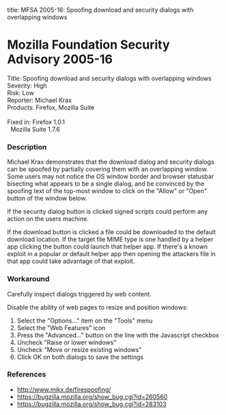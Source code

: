 title: MFSA 2005-16: Spoofing download and security dialogs with overlapping windows

<h1>Mozilla Foundation Security Advisory 2005-16</h1>

<p><span class="label">Title:</span>      Spoofing download and security dialogs with overlapping windows<br/>
<span class="label">Severity:</span>   High<br/>
<span class="label">Risk:</span>       Low<br/>
<span class="label">Reporter:</span>   Michael Krax<br/>
<span class="label">Products:</span>   Firefox, Mozilla Suite<br/>
<br/>
<span class="label">Fixed in:</span>   Firefox 1.0.1<br/>
<span class="label">&#160;</span>      Mozilla Suite 1.7.6</p>

<h3>Description</h3>

<p>Michael Krax demonstrates that the download dialog and security dialogs
can be spoofed by partially covering them with an overlapping window.
Some users may not notice the OS window border and browser statusbar
bisecting what appears to be a single dialog, and be convinced by the
spoofing text of the top-most window to click on the "Allow" or "Open"
button of the window below.</p>

<p>If the security dialog button is clicked signed scripts could perform
any action on the users machine.</p>

<p>If the download button is clicked a file could be downloaded to the
default download location. If the target file MIME type is one handled
by a helper app clicking the button could launch that helper app. If
there's a known exploit in a popular or default helper app then opening
the attackers file in that app could take advantage of that exploit.</p>

<h3>Workaround</h3>

<p>Carefully inspect dialogs triggered by web content.</p>

<p>Disable the ability of web pages to resize and position windows:</p>

<ol>
<li>Select the "Options..." item on the "Tools" menu</li>
<li>Select the "Web Features" icon</li>
<li>Press the "Advanced..." button on the line with the Javascript checkbox</li>
<li>Uncheck "Raise or lower windows"</li>
<li>Uncheck "Move or resize existing windows"</li>
<li>Click OK on both dialogs to save the settings</li>
</ol>

<h3>References</h3>

<ul>
<li><a class="ex-ref" href="http://www.mikx.de/firespoofing/">
http://www.mikx.de/firespoofing/</a></li>
<li><a href="https://bugzilla.mozilla.org/show_bug.cgi?id=260560">
https://bugzilla.mozilla.org/show_bug.cgi?id=260560</a></li>
<li><a href="https://bugzilla.mozilla.org/show_bug.cgi?id=283103">
https://bugzilla.mozilla.org/show_bug.cgi?id=283103</a></li>
</ul>



